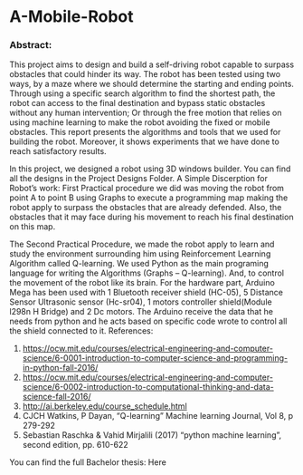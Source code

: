 # A-Mobile-Robot

<h3>Abstract:</h3>
<p>This project aims to design and build a self-driving robot capable to surpass obstacles that could hinder its way.
The robot has been tested using two ways, by a maze where we should determine the starting and ending points. Through using a specific search algorithm to find the shortest path, the robot can access to the final destination and bypass static obstacles without any human intervention; Or through the free motion that relies on using machine learning to make the robot avoiding the fixed or mobile obstacles.
This report presents the algorithms and tools that we used for building the robot. Moreover, it shows experiments that we have done to reach satisfactory results.</p>

In this project, we designed a robot using 3D windows builder. You can find all the designs in the Project Designs Folder.
A Simple Discerption for Robot’s work: 
First Practical procedure we did was moving the robot from point A to point B using Graphs to execute a programming map making the robot apply to surpass the obstacles that are already defended. Also, the obstacles that it may face during his movement to reach his final destination on this map.

The Second Practical Procedure, we made the robot apply to learn and study the environment surrounding him using Reinforcement Learning Algorithm called Q-learning.
We used Python as the main programing language for writing the Algorithms (Graphs – Q-learning). And, to control the movement of the robot like its brain.
For the hardware part, Arduino Mega has been used with 1 Bluetooth receiver shield (HC-05), 5 Distance Sensor Ultrasonic sensor (Hc-sr04), 1 motors controller shield(Module l298n H Bridge) and 2 Dc motors.
The Arduino receive the data that he needs from python and he acts based on specific code wrote to control all the shield connected to it.
References: 
1. https://ocw.mit.edu/courses/electrical-engineering-and-computer-science/6-0001-introduction-to-computer-science-and-programming-in-python-fall-2016/
2. https://ocw.mit.edu/courses/electrical-engineering-and-computer-science/6-0002-introduction-to-computational-thinking-and-data-science-fall-2016/
3. http://ai.berkeley.edu/course_schedule.html
4. CJCH Watkins, P Dayan, “Q-learning” Machine learning Journal, Vol 8, p 279-292
5. Sebastian Raschka & Vahid Mirjalili (2017) “python machine learning”, second edition, pp. 610-622

You can find the full Bachelor thesis: Here  
